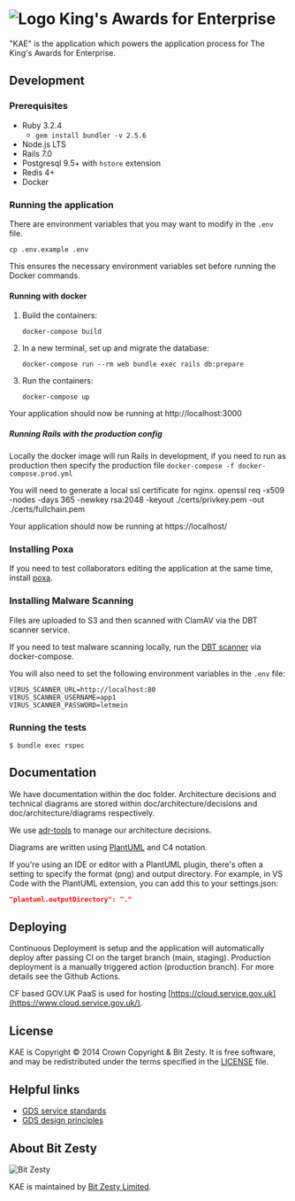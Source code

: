 # ![Logo](https://raw.githubusercontent.com/bitzesty/qae/master/public/logo.jpg) King's Awards for Enterprise

"KAE" is the application which powers the application process for The King's Awards for Enterprise.

## Development

### Prerequisites

- Ruby 3.2.4
  - `gem install bundler -v 2.5.6`
- Node.js LTS
- Rails 7.0
- Postgresql 9.5+ with `hstore` extension
- Redis 4+
- Docker

### Running the application

There are environment variables that you may want to modify in the `.env` file.

```
cp .env.example .env
```

This ensures the necessary environment variables set before running the Docker commands.

#### Running with docker

1. Build the containers:

   ```
   docker-compose build
   ```

2. In a new terminal, set up and migrate the database:

   ```
   docker-compose run --rm web bundle exec rails db:prepare
   ```

3. Run the containers:

   ```
   docker-compose up
   ```

Your application should now be running at http://localhost:3000

##### Running Rails with the production config

Locally the docker image will run Rails in development, if you need to run as production
then specify the production file `docker-compose -f docker-compose.prod.yml`

You will need to generate a local ssl certificate for nginx.
openssl req -x509 -nodes -days 365 -newkey rsa:2048 -keyout ./certs/privkey.pem -out ./certs/fullchain.pem

Your application should now be running at https://localhost/

### Installing Poxa

If you need to test collaborators editing the application at the same time, install [poxa](https://github.com/bitzesty/poxa).

### Installing Malware Scanning

Files are uploaded to S3 and then scanned with ClamAV via the DBT scanner service.

If you need to test malware scanning locally, run the [DBT scanner](https://github.com/uktrade/dit-clamav-rest) via docker-compose.

You will also need to set the following environment variables in the `.env` file:

```
VIRUS_SCANNER_URL=http://localhost:80
VIRUS_SCANNER_USERNAME=app1
VIRUS_SCANNER_PASSWORD=letmein
```


### Running the tests

    $ bundle exec rspec

## Documentation

We have documentation within the doc folder. Architecture decisions and technical diagrams are stored within doc/architecture/decisions and doc/architecture/diagrams respectively.

We use [adr-tools](https://github.com/npryce/adr-tools) to manage our architecture decisions.

Diagrams are written using [PlantUML](https://plantuml.com/) and C4 notation.

If you're using an IDE or editor with a PlantUML plugin, there's often a setting to specify the format (png) and output directory. For example, in VS Code with the PlantUML extension, you can add this to your settings.json:

```json
"plantuml.outputDirectory": "."
```

## Deploying

Continuous Deployment is setup and the application will automatically deploy after passing CI on the target branch (main, staging). Production deployment is a manually triggered action (production branch). For more details see the Github Actions.

CF based GOV.UK PaaS is used for hosting [https://cloud.service.gov.uk](https://www.cloud.service.gov.uk/).

## License

KAE is Copyright © 2014 Crown Copyright & Bit Zesty. It is free
software, and may be redistributed under the terms specified in the
[LICENSE] file.

[license]: https://github.com/businessandtrade-partners/kae/blob/master/LICENSE

## Helpful links

- [GDS service standards](https://www.gov.uk/service-manual/service-standard)
- [GDS design principles](https://www.gov.uk/design-principles)

## About Bit Zesty

![Bit Zesty](https://bitzesty.com/wp-content/uploads/2017/01/logo_dark.png)

KAE is maintained by [Bit Zesty Limited](https://bitzesty.com/).
